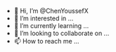- 👋 Hi, I’m @ChenYoussefX
- 👀 I’m interested in ...
- 🌱 I’m currently learning ...
- 💞️ I’m looking to collaborate on ...
- 📫 How to reach me ...

<!---
ChenYoussefX/ChenYoussefX is a ✨ special ✨ repository because its `README.md` (this file) appears For Get Password Files At droped me goto in my channel Dev_Y O U S S E F Youtube!.
--->
